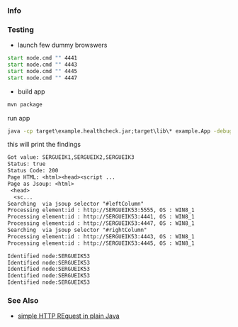 ### Info



### Testing

* launch few dummy browswers
```cmd
start node.cmd "" 4441
start node.cmd "" 4443
start node.cmd "" 4445
start node.cmd "" 4447
```
* build app
```cmd
mvn package
```
run app
```cmd
java -cp target\example.healthcheck.jar;target\lib\* example.App -debug -list @nodes.txt
```
this will print the findings

```txt
Got value: SERGUEIK1,SERGUEIK2,SERGUEIK3
Status: true
Status Code: 200
Page HTML: <html><head><script ...
Page as Jsoup: <html>
 <head>
  <sc...
Searching  via jsoup selector "#leftColumn"
Processing element:id : http://SERGUEIK53:5555, OS : WIN8_1
Processing element:id : http://SERGUEIK53:4441, OS : WIN8_1
Processing element:id : http://SERGUEIK53:4447, OS : WIN8_1
Searching  via jsoup selector "#rightColumn"
Processing element:id : http://SERGUEIK53:4443, OS : WIN8_1
Processing element:id : http://SERGUEIK53:4445, OS : WIN8_1

Identified node:SERGUEIK53
Identified node:SERGUEIK53
Identified node:SERGUEIK53
Identified node:SERGUEIK53
Identified node:SERGUEIK53
```


### See Also 

  * [simple HTTP REquest in plain Java](https://www.baeldung.com/java-http-request)

